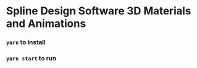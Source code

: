 # Spline Design Software 3D Materials and Animations

### `yarn` to install

### `yarn start` to run
